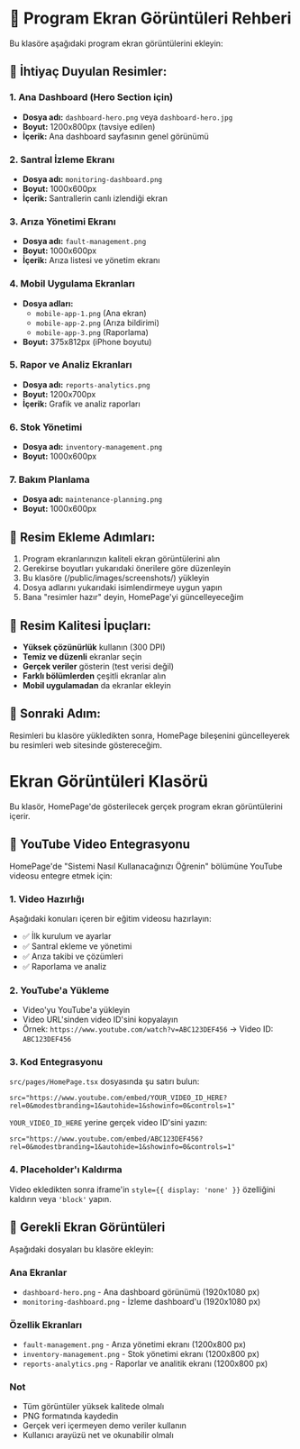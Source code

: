 # 📸 Program Ekran Görüntüleri Rehberi

Bu klasöre aşağıdaki program ekran görüntülerini ekleyin:

## 🎯 **İhtiyaç Duyulan Resimler:**

### **1. Ana Dashboard (Hero Section için)**
- **Dosya adı:** `dashboard-hero.png` veya `dashboard-hero.jpg`
- **Boyut:** 1200x800px (tavsiye edilen)
- **İçerik:** Ana dashboard sayfasının genel görünümü

### **2. Santral İzleme Ekranı**
- **Dosya adı:** `monitoring-dashboard.png`
- **Boyut:** 1000x600px
- **İçerik:** Santrallerin canlı izlendiği ekran

### **3. Arıza Yönetimi Ekranı**
- **Dosya adı:** `fault-management.png`
- **Boyut:** 1000x600px
- **İçerik:** Arıza listesi ve yönetim ekranı

### **4. Mobil Uygulama Ekranları**
- **Dosya adları:** 
  - `mobile-app-1.png` (Ana ekran)
  - `mobile-app-2.png` (Arıza bildirimi)
  - `mobile-app-3.png` (Raporlama)
- **Boyut:** 375x812px (iPhone boyutu)

### **5. Rapor ve Analiz Ekranları**
- **Dosya adı:** `reports-analytics.png`
- **Boyut:** 1200x700px
- **İçerik:** Grafik ve analiz raporları

### **6. Stok Yönetimi**
- **Dosya adı:** `inventory-management.png`
- **Boyut:** 1000x600px

### **7. Bakım Planlama**
- **Dosya adı:** `maintenance-planning.png`
- **Boyut:** 1000x600px

## 📝 **Resim Ekleme Adımları:**

1. Program ekranlarınızın kaliteli ekran görüntülerini alın
2. Gerekirse boyutları yukarıdaki önerilere göre düzenleyin
3. Bu klasöre (/public/images/screenshots/) yükleyin
4. Dosya adlarını yukarıdaki isimlendirmeye uygun yapın
5. Bana "resimler hazır" deyin, HomePage'yi güncelleyeceğim

## 🎨 **Resim Kalitesi İpuçları:**

- **Yüksek çözünürlük** kullanın (300 DPI)
- **Temiz ve düzenli** ekranlar seçin
- **Gerçek veriler** gösterin (test verisi değil)
- **Farklı bölümlerden** çeşitli ekranlar alın
- **Mobil uygulamadan** da ekranlar ekleyin

## 🚀 **Sonraki Adım:**

Resimleri bu klasöre yükledikten sonra, HomePage bileşenini güncelleyerek bu resimleri web sitesinde göstereceğim.

# Ekran Görüntüleri Klasörü

Bu klasör, HomePage'de gösterilecek gerçek program ekran görüntülerini içerir.

## 🎥 YouTube Video Entegrasyonu

HomePage'de "Sistemi Nasıl Kullanacağınızı Öğrenin" bölümüne YouTube videosu entegre etmek için:

### 1. Video Hazırlığı
Aşağıdaki konuları içeren bir eğitim videosu hazırlayın:
- ✅ İlk kurulum ve ayarlar
- ✅ Santral ekleme ve yönetimi  
- ✅ Arıza takibi ve çözümleri
- ✅ Raporlama ve analiz

### 2. YouTube'a Yükleme
- Video'yu YouTube'a yükleyin
- Video URL'sinden video ID'sini kopyalayın
- Örnek: `https://www.youtube.com/watch?v=ABC123DEF456` → Video ID: `ABC123DEF456`

### 3. Kod Entegrasyonu
`src/pages/HomePage.tsx` dosyasında şu satırı bulun:
```tsx
src="https://www.youtube.com/embed/YOUR_VIDEO_ID_HERE?rel=0&modestbranding=1&autohide=1&showinfo=0&controls=1"
```

`YOUR_VIDEO_ID_HERE` yerine gerçek video ID'sini yazın:
```tsx
src="https://www.youtube.com/embed/ABC123DEF456?rel=0&modestbranding=1&autohide=1&showinfo=0&controls=1"
```

### 4. Placeholder'ı Kaldırma
Video ekledikten sonra iframe'in `style={{ display: 'none' }}` özelliğini kaldırın veya `'block'` yapın.

## 📱 Gerekli Ekran Görüntüleri

Aşağıdaki dosyaları bu klasöre ekleyin:

### Ana Ekranlar
- `dashboard-hero.png` - Ana dashboard görünümü (1920x1080 px)
- `monitoring-dashboard.png` - İzleme dashboard'u (1920x1080 px) 

### Özellik Ekranları  
- `fault-management.png` - Arıza yönetimi ekranı (1200x800 px)
- `inventory-management.png` - Stok yönetimi ekranı (1200x800 px)
- `reports-analytics.png` - Raporlar ve analitik ekranı (1200x800 px)

### Not
- Tüm görüntüler yüksek kalitede olmalı
- PNG formatında kaydedin
- Gerçek veri içermeyen demo veriler kullanın
- Kullanıcı arayüzü net ve okunabilir olmalı 